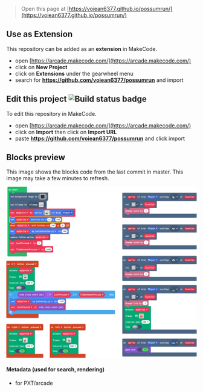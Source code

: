  


> Open this page at [https://voiean6377.github.io/possumrun/](https://voiean6377.github.io/possumrun/)

## Use as Extension

This repository can be added as an **extension** in MakeCode.

* open [https://arcade.makecode.com/](https://arcade.makecode.com/)
* click on **New Project**
* click on **Extensions** under the gearwheel menu
* search for **https://github.com/voiean6377/possumrun** and import

## Edit this project ![Build status badge](https://github.com/voiean6377/possumrun/workflows/MakeCode/badge.svg)

To edit this repository in MakeCode.

* open [https://arcade.makecode.com/](https://arcade.makecode.com/)
* click on **Import** then click on **Import URL**
* paste **https://github.com/voiean6377/possumrun** and click import

## Blocks preview

This image shows the blocks code from the last commit in master.
This image may take a few minutes to refresh.

![A rendered view of the blocks](https://github.com/voiean6377/possumrun/raw/master/.github/makecode/blocks.png)

#### Metadata (used for search, rendering)

* for PXT/arcade
<script src="https://makecode.com/gh-pages-embed.js"></script><script>makeCodeRender("{{ site.makecode.home_url }}", "{{ site.github.owner_name }}/{{ site.github.repository_name }}");</script>
